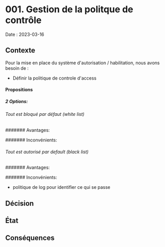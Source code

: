 # 001. Gestion de la politque de contrôle

Date : 2023-03-16

## Contexte

Pour la mise en place du système d'autorisation / habilitation, nous avons besoin de :

- Définir la politique de controle d'access

#### Propositions

##### 2 Options:
###### Tout est bloqué par défaut (white list)
####### Avantages:

####### Inconvénients:

###### Tout est autorisé par default (black list)
####### Avantages:

####### Inconvénients:
- politique de log pour identifier ce qui se passe 


## Décision

## État


## Conséquences

